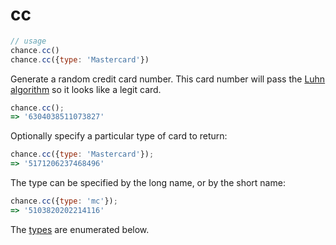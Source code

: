 # cc

```js
// usage
chance.cc()
chance.cc({type: 'Mastercard'})
```

<p class="pullquote" data-pullquote='Somewhat obvious warning: Do not use this to hit live payment gateways...' markdown="1"></p>

Generate a random credit card number. This card number will pass the
[Luhn algorithm][Luhn] so it looks like a legit card.

```js
chance.cc();
=> '6304038511073827'
```

Optionally specify a particular type of card to return:

```js
chance.cc({type: 'Mastercard'});
=> '5171206237468496'
```

The type can be specified by the long name, or by the short name:

```js
chance.cc({type: 'mc'});
=> '5103820202214116'
```


The [types][types] are enumerated below.

[Luhn]: http://en.wikipedia.org/wiki/Luhn_algorithm
[types]: #cc_type
